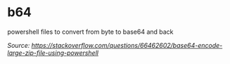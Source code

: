 # b64
powershell files to convert from byte to base64 and back

_Source: https://stackoverflow.com/questions/66462602/base64-encode-large-zip-file-using-powershell_
